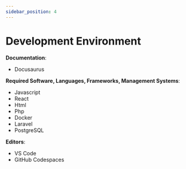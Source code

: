 ```yaml
---
sidebar_position: 4
---
```


# Development Environment
**Documentation**: 
* Docusaurus 

**Required Software, Languages, Frameworks, Management Systems**: 

* Javascript
* React 
* Html
* Php
* Docker
* Laravel
* PostgreSQL

**Editors**: 
* VS Code
* GitHub Codespaces
